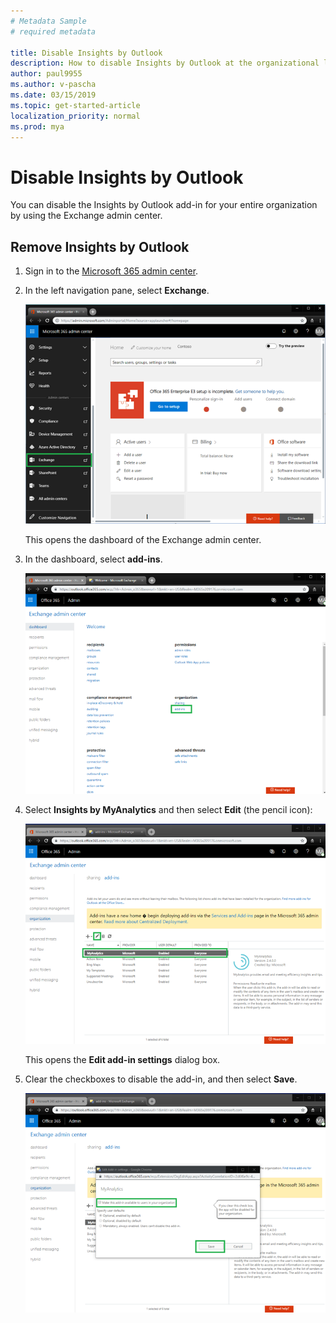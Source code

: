 ```yaml
---
# Metadata Sample
# required metadata

title: Disable Insights by Outlook
description: How to disable Insights by Outlook at the organizational level 
author: paul9955
ms.author: v-pascha
ms.date: 03/15/2019
ms.topic: get-started-article
localization_priority: normal 
ms.prod: mya
---
```


# Disable Insights by Outlook

You can disable the Insights by Outlook add-in for your entire organization by using the Exchange admin center.

## Remove Insights by Outlook

1. Sign in to the [Microsoft 365 admin center](https://admin.microsoft.com/adminportal).

2. In the left navigation pane, select **Exchange**. 

   ![Microsoft 365 admin center](../../images/mya/use/exchange-admin-center.png)
         
   This opens the dashboard of the Exchange admin center.  
 
3. In the dashboard, select **add-ins**. 

   ![Add-ins page](../../images/mya/use/add-ins-page.png)
         
4. Select **Insights by MyAnalytics** and then select **Edit** (the pencil icon):

   ![Select add-in](../../images/mya/use/select-add-in.png)
    
   This opens the **Edit add-in settings** dialog box.

5. Clear the checkboxes to disable the add-in, and then select **Save**.

   ![Clear checkboxes and Save](../../images/mya/use/clear-checkbox.png)


